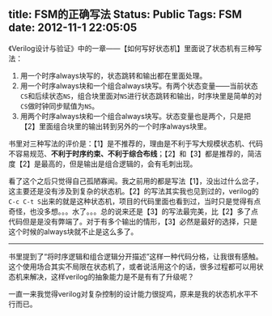 title: FSM的正确写法
Status: Public
Tags: FSM
date: 2012-11-1 22:05:05
---

《Verilog设计与验证》中的一章——【如何写好状态机】里面说了状态机有三种写法：

1. 用一个时序always块写的，状态跳转和输出都在里面处理。
1. 用一个时序always块和一个组合always块写。有两个状态变量——当前状态`CS`和后续状态`NS`，组合块里面对`NS`进行状态跳转和输出，时序块里是简单的对`CS`做时钟同步赋值为`NS`。
1. 用两个时序always块和一个组合always块写。状态变量也是两个，只是把【2】里面组合块里的输出转到另外的一个时序always块里。

<!--more-->

书里对三种写法的评价是：【1】是不推荐的，理由是不利于写大规模状态机、代码不容易规范、**不利于时序约束、不利于综合布线**；【2】和【3】都是推荐的，简洁度【2】是最高的，但是输出是组合逻辑的，会有毛刺出现。

看了这个之后只觉得自己孤陋寡闻。我之前用的都是写法【1】，没出过什么岔子，这主要还是没有涉及到复杂的状态机。【2】的写法其实我也见到过的，verilog的`C-c C-t S`出来的就是这种状态机，项目的代码里面也看到过，当时只是觉得有点奇怪，也没多想。。。水了。。。总的说来还是【3】的写法最完美，比【2】多了点代码但是是没有弊端了。对于有多个输出的情形，【3】必然是最好的选择，只是这个时候的always块就不止是这么多了。

-----

书里提到了“将时序逻辑和组合逻辑分开描述”这样一种代码分格，让我很有感触。这个使用场合其实不局限在状态机了，或者说活用这个的话，很多过程都可以用状态机来解决，这样verilog的抽象能力是不是有有了升级呢？

一直一来我觉得verilog对复杂控制的设计能力很捉鸡，原来是我的状态机水平不行而已。

